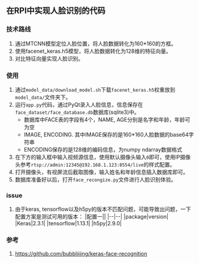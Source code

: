 ## 在RPI中实现人脸识别的代码

### 技术路线
1. 通过MTCNN模型定位人脸位置，将人脸数据转化为160\*160的方框。
2. 使用facenet_keras.h5模型，将人脸数据转化为128维的特征向量。
3. 对比特征向量实现人脸识别。

### 使用
1. 通过`model_data/download_model.sh`下载`facenet_keras.h5`权重放到`model_data/`文件夹下。
2. 运行`app.py`代码，通过PyQt录入人脸信息，信息保存在`face_dataset/face_database.db`数据库(sqlite3)中。
    - 数据库中FACE表的字段有4个，NAME, AGE分别是名字和年龄，年龄可为空
    - IMAGE, ENCODING. 其中IMAGE保存的是160\*160人脸数据的base64字符串
    - ENCODING保存的是128维的编码信息，为numpy ndarray数据格式
3. 在下方的输入框中输入视频源信息，使用默认摄像头输入`0`即可，使用IP摄像头参考`rtsp://admin:12345@192.168.1.123:8554/live`的样式配置。
4. 打开摄像头，有视屏流后截取图像，输入姓名和年龄信息插入数据库即可。
5. 数据库准备好以后，打开`face_recongize.py`文件进行人脸识别体验。

### issue
1. 由于keras, tensorflow以及h5py的版本不匹配问题，可能导致出问题，一下配置方案是测试可用的版本：
    |配置一||
    |--|--|
    |package|version|
    |Keras|2.3.1|
    |tensorflow|1.13.1|
    |h5py|2.9.0|

### 参考
1. https://github.com/bubbliiiing/keras-face-recognition